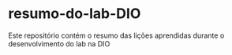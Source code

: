# resumo-do-lab-DIO
Este repositório contém o resumo das lições aprendidas durante o desenvolvimento do lab na DIO
